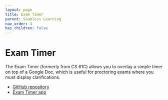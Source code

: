 ```yaml
---
layout: page
title: Exam Timer
parent: Seamless Learning
nav_order: 4
has_children: false
---
```


# Exam Timer

The Exam Timer (formerly from CS 61C) allows you to overlay a simple timer on top of a Google Doc, which is useful
for proctoring exams where you must display clarifications.

- [GitHub repository](https://github.com/berkeley-cdss/exam-timer)
- [Exam Timer app](https://exam-timer.com/)
